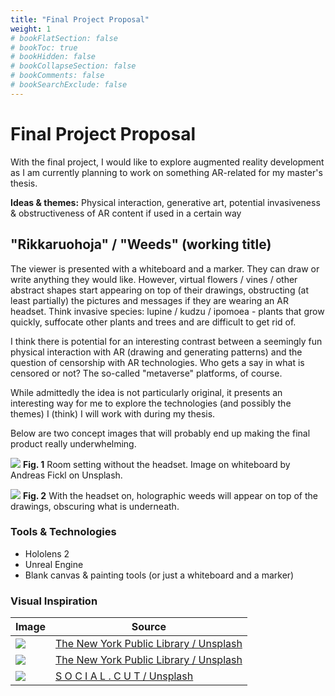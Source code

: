 ```yaml
---
title: "Final Project Proposal"
weight: 1
# bookFlatSection: false
# bookToc: true
# bookHidden: false
# bookCollapseSection: false
# bookComments: false
# bookSearchExclude: false
---
```


# Final Project Proposal

With the final project, I would like to explore augmented reality development as I am currently planning to work on something AR-related for my master's thesis.

**Ideas & themes:** Physical interaction, generative art, potential invasiveness & obstructiveness of AR content if used in a certain way

## "Rikkaruohoja" / "Weeds" (working title)

The viewer is presented with a whiteboard and a marker. They can draw or write anything they would like. However, virtual flowers / vines / other abstract shapes start appearing on top of their drawings, obstructing (at least partially) the pictures and messages if they are wearing an AR headset. Think invasive species: lupine / kudzu / ipomoea - plants that grow quickly, suffocate other plants and trees and are difficult to get rid of.

I think there is potential for an interesting contrast between a seemingly fun physical interaction with AR (drawing and generating patterns) and the question of censorship with AR technologies. Who gets a say in what is censored or not? The so-called "metaverse" platforms, of course.

While admittedly the idea is not particularly original, it presents an interesting way for me to explore the technologies (and possibly the themes) I (think) I will work with during my thesis.

Below are two concept images that will probably end up making the final product really underwhelming.

![](./img/whiteboard.png)
**Fig. 1** Room setting without the headset. Image on whiteboard by Andreas Fickl on Unsplash.

![](./img/whiteboard-hologram.png)
**Fig. 2** With the headset on, holographic weeds will appear on top of the drawings, obscuring what is underneath.

### Tools & Technologies

- Hololens 2
- Unreal Engine
- Blank canvas & painting tools (or just a whiteboard and a marker)

### Visual Inspiration

| Image | Source |
|-------|--------|
|![](https://images.unsplash.com/photo-1633081528845-1c0b71d8a010?ixlib=rb-4.0.3&ixid=MnwxMjA3fDB8MHxwaG90by1wYWdlfHx8fGVufDB8fHx8&auto=format&fit=crop&w=708&q=80)|[The New York Public Library / Unsplash](https://unsplash.com/photos/uzdjHHwyeFY)|
|![](https://images.unsplash.com/photo-1584284675272-4953e97988c6?ixlib=rb-4.0.3&ixid=MnwxMjA3fDB8MHxwaG90by1wYWdlfHx8fGVufDB8fHx8&auto=format&fit=crop&w=745&q=80)|[The New York Public Library / Unsplash](https://unsplash.com/photos/KKY6hbPDeKk)|
|![](https://images.unsplash.com/photo-1533085877041-d0a1687dd8bd?ixlib=rb-4.0.3&ixid=MnwxMjA3fDB8MHxwaG90by1wYWdlfHx8fGVufDB8fHx8&auto=format&fit=crop&w=698&q=80)|[S O C I A L . C U T / Unsplash](https://unsplash.com/photos/ckUgG-RAgUk)

